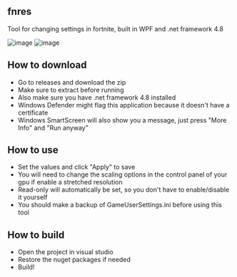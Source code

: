 ## fnres
Tool for changing settings in fortnite, built in WPF and .net framework 4.8

![image](https://github.com/alluuzx/fnres/assets/95376116/5ce70687-287c-4eef-b565-2de02f4d6e15) ![image](https://github.com/alluuzx/fnres/assets/95376116/1b19169b-261c-432a-8841-5059e39cd77c)

## How to download
* Go to releases and download the zip
* Make sure to extract before running
* Also make sure you have .net framework 4.8 installed
* Windows Defender might flag this application because it doesn't have a certificate
* Windows SmartScreen will also show you a message, just press "More Info" and "Run anyway"

## How to use
* Set the values and click "Apply" to save
* You will need to change the scaling options in the control panel of your gpu if enable a stretched resolution
* Read-only will automatically be set, so you don't have to enable/disable it yourself
* You should make a backup of GameUserSettings.ini before using this tool
  
## How to build
* Open the project in visual studio
* Restore the nuget packages if needed
* Build!
